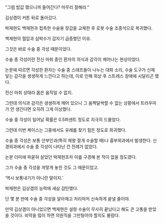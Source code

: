 “그럼 밥값 했으니까 들어간다? 마무리 잘해라.”

김상겸이 커튼 뒤로 돌아갔다.

박재현도 백재현과 접촉한 수술용 장갑을 교체한 후 로봇 수술 조종석으로 복귀했다.

백재현의 혈압과 심박수가 갑자기 급증했던 이유.

그것은 바로 수술 중 각성 때문이었다.

수술 중 각성이란 전신 마취 중인 환자의 의식과 감각이 깨어나는 현상이었다.

논문에 따르면 각성한 환자는 수술 중 스태프들이 나누는 대화 소리, 수술 도구가 신체 닿는 감각을 생생하게 느낀다고 하는데, 이로 인해 외상 후 스트레스 장애에 시달리곤 했다.

전신 마취 상태라 몸은 움직일 수 없지.

그런데 의식과 감각은 생생하게 깨어 있으니 그 옴짝달싹할 수 없는 상황에서 트라우마가 안 생긴다면 오히려 그게 이상했다.

수술 중 각성이 일어날 확률은 0.5퍼센트 정도로 지극히 드물었다.

그런데 이번 케이스는 그중에서도 유례를 찾기 힘든 정도로 희귀했다.

수술 중 각성은 보통 산부인과(특히 제왕 절개 수술할 때)나 흉부외과에서 발생한다. 신경외과에서 수술 중 각성이 나타난 건 전례가 없었다.

논문 더미에 파묻혀 살았던 박재현조차 이를 구경해 본 적이 없을 정도였다.

그가 수술 중 각성을 까맣게 놓친 것도 그 때문이었고.

‘역시 보통내기가 아니란 말이지.’

박재현은 김상겸의 능력에 새삼 감탄했다.

단 몇 분 만에 수술 중 각성을 알아채고 처리마저 신속하게 끝낼 줄이야.

만약 김상겸이 아니었으면 백재현은 설령 수술이 무사히 끝났다고 해도 큰 고통을 받았을 것이다. 비약을 많이 하면 의원직을 그만뒀어야 할지도 몰랐다.